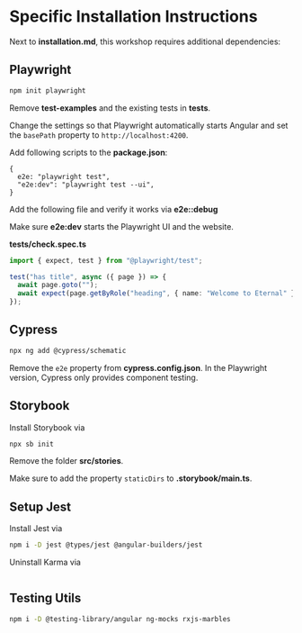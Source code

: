 # Specific Installation Instructions

Next to **installation.md**, this workshop requires additional dependencies:

## Playwright

```bash
npm init playwright
```

Remove **test-examples** and the existing tests in **tests**.

Change the settings so that Playwright automatically starts Angular and set the `basePath` property to `http://localhost:4200`.

Add following scripts to the **package.json**:

```json5
{
  e2e: "playwright test",
  "e2e:dev": "playwright test --ui",
}
```

Add the following file and verify it works via **e2e::debug**

Make sure **e2e:dev** starts the Playwright UI and the website.

**tests/check.spec.ts**

```typescript
import { expect, test } from "@playwright/test";

test("has title", async ({ page }) => {
  await page.goto("");
  await expect(page.getByRole("heading", { name: "Welcome to Eternal" })).toBeVisible();
});
```

## Cypress

```bash
npx ng add @cypress/schematic
```

Remove the `e2e` property from **cypress.config.json**. In the Playwright version, Cypress only provides component testing.

## Storybook

Install Storybook via

```bash
npx sb init
```

Remove the folder **src/stories**.

Make sure to add the property `staticDirs` to **.storybook/main.ts**.

## Setup Jest

Install Jest via

```bash
npm i -D jest @types/jest @angular-builders/jest
```

Uninstall Karma via

```bash

```

## Testing Utils

```bash
npm i -D @testing-library/angular ng-mocks rxjs-marbles
```
